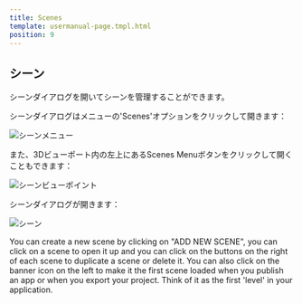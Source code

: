 ```yaml
---
title: Scenes
template: usermanual-page.tmpl.html
position: 9
---
```


## シーン

シーンダイアログを開いてシーンを管理することができます。

シーンダイアログはメニューの'Scenes'オプションをクリックして開きます：

![シーンメニュー][1]

また、3Dビューポート内の左上にあるScenes Menuボタンをクリックして開くこともできます：

![シーンビューポイント][2]

シーンダイアログが開きます：

![シーン][3]

You can create a new scene by clicking on "ADD NEW SCENE", you can click on a scene to open it up and you can click on the buttons on the right of each scene to duplicate a scene or delete it. You can also click on the banner icon on the left to make it the first scene loaded when you publish an app or when you export your project. Think of it as the first 'level' in your application.

[1]: /images/user-manual/editor/scenes-menu.jpg
[2]: /images/user-manual/editor/scenes-viewport.jpg
[3]: /images/user-manual/editor/scenes.jpg

